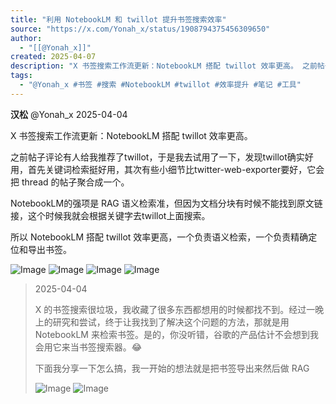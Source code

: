 ```yaml
---
title: "利用 NotebookLM 和 twillot 提升书签搜索效率"
source: "https://x.com/Yonah_x/status/1908794375456309650"
author:
  - "[[@Yonah_x]]"
created: 2025-04-07
description: "X 书签搜索工作流更新：NotebookLM 搭配 twillot 效率更高。 之前帖子评论有人给我推荐了twillot，于是我去试用了一下，发现twillot确实好用，首先关键词检索挺好用，其次有些小细节比twitter-web-exporter要好，它会把 thread 的帖"
tags:
  - "@Yonah_x #书签 #搜索 #NotebookLM #twillot #效率提升 #笔记 #工具"
---
```

**汉松** @Yonah\_x 2025-04-04

X 书签搜索工作流更新：NotebookLM 搭配 twillot 效率更高。

之前帖子评论有人给我推荐了twillot，于是我去试用了一下，发现twillot确实好用，首先关键词检索挺好用，其次有些小细节比twitter-web-exporter要好，它会把 thread 的帖子聚合成一个。

NotebookLM的强项是 RAG 语义检索准，但因为文档分块有时候不能找到原文链接，这个时候我就会根据关键字去twillot上面搜索。

所以 NotebookLM 搭配 twillot 效率更高，一个负责语义检索，一个负责精确定位和导出书签。

![Image](https://pbs.twimg.com/media/Gn1mInGXAAAGBAF?format=jpg&name=large) ![Image](https://pbs.twimg.com/media/Gn1l1RkXoAInb5m?format=jpg&name=large) ![Image](https://pbs.twimg.com/media/Gn1kdTEXoAAlieC?format=jpg&name=large) ![Image](https://pbs.twimg.com/media/Gn1kd1dXIAA8cO2?format=jpg&name=large)

> 2025-04-04
> 
> X 的书签搜索很垃圾，我收藏了很多东西都想用的时候都找不到。经过一晚上的研究和尝试，终于让我找到了解决这个问题的方法，那就是用 NotebookLM 来检索书签。是的，你没听错，谷歌的产品估计不会想到我会用它来当书签搜索器。😂
> 
> 下面我分享一下怎么搞，我一开始的想法就是把书签导出来然后做 RAG
> 
> ![Image](https://pbs.twimg.com/media/Gns0iBHasAAE-pp?format=jpg&name=large) ![Image](https://pbs.twimg.com/media/Gns1QtkakAAKBDR?format=jpg&name=large)